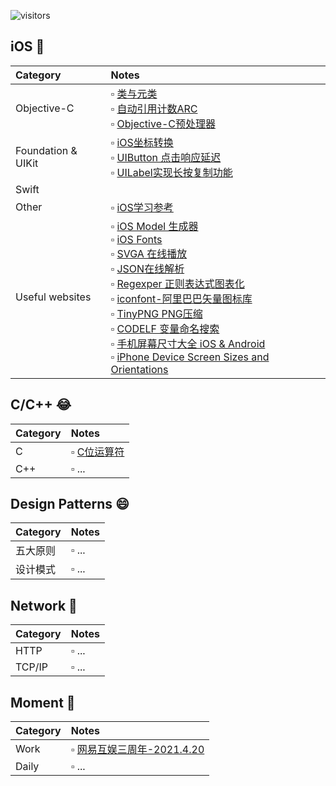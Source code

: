 ![visitors](https://visitor-badge.laobi.icu/badge?page_id=zhiyongzou.zzy.notes)

## iOS 📱

| Category| Notes|
|:-- |:-- |
| Objective-C         | ▫︎ [类与元类](/Notes/iOS/ClassesAndMetaclasses.md) <br> ▫︎ [自动引用计数ARC](/Notes/iOS/自动引用计数ARC.md) <br> ▫︎ [Objective-C预处理器](/Notes/iOS/Objective-C预处理器.md) |
| Foundation &  UIKit |  ▫︎ [iOS坐标转换](/Notes/iOS/iOS%E5%9D%90%E6%A0%87%E8%BD%AC%E6%8D%A2.md) <br>  ▫︎ [UIButton 点击响应延迟](/Notes/iOS/UIButton%20点击响应延迟.md) 	<br>  ▫︎ [UILabel实现长按复制功能](/Notes/iOS/UILabel实现长按复制功能.md)|
| Swift 	            |  	|
| Other               |  ▫︎ [iOS学习参考](/Notes/iOS/iOS学习参考.md) |
| Useful websites     |  ▫︎ [iOS Model 生成器](http://modelend.com/)	<br> ▫︎ [iOS Fonts](http://iosfonts.com/) <br>  ▫︎ [SVGA 在线播放](https://svga.io/svga-preview.html) <br>  ▫︎ [JSON在线解析](https://www.json.cn/) <br>  ▫︎ [Regexper 正则表达式图表化](https://regexper.com/) <br>  ▫︎ [iconfont-阿里巴巴矢量图标库](https://www.iconfont.cn/?spm=a313x.7781069.1998910419.d4d0a486a) <br>  ▫︎ [TinyPNG PNG压缩](https://tinypng.com/) <br>  ▫︎ [CODELF 变量命名搜索](https://unbug.github.io/codelf/) <br> ▫︎ [手机屏幕尺寸大全 iOS & Android](https://uiiiuiii.com/screen/) <br>  ▫︎ [iPhone Device Screen Sizes and Orientations](https://developer.apple.com/design/human-interface-guidelines/ios/visual-design/adaptivity-and-layout/#device-screen-sizes-and-orientations) <br>|

## C/C++ 😂
| Category| Notes|
|:-- |:-- |
| C       | ▫︎ [C位运算符](/Notes/C:C%2B%2B/C位运算符.md)|
| C++     | ▫︎ ...    |

## Design Patterns 😄
| Category| Notes|
|:-- |:-- |
| 五大原则  | ▫︎ ...    |
| 设计模式  | ▫︎ ...    |

## Network 📶
| Category| Notes|
|:-- |:-- |
| HTTP    | ▫︎ ...    |
| TCP/IP  | ▫︎ ...    |

## Moment 📒
| Category| Notes|
|:-- |:-- |
|Work     |▫︎ [网易互娱三周年-2021.4.20](/Notes/Other/网易互娱三周年.md)|
|Daily    |▫︎ ...|
